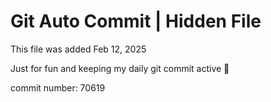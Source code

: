 # Git Auto Commit | Hidden File

This file was added Feb 12, 2025

Just for fun and keeping my daily git commit active 🤪

commit number: 70619
